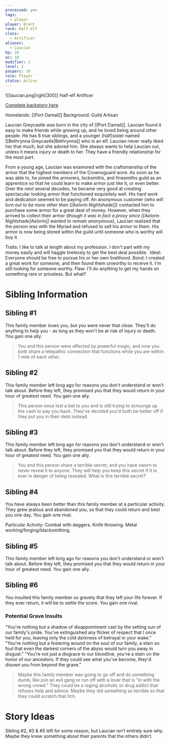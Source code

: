 ```yaml
---
processed: yes
tags:
  - player
player: Brent
race: Half-elf
class:
  - Artificer
aliases:
  - Laucian
hp: 10
ac: 10
modifier: 2
level: 2
pasperc: 10
role: Player
status: Active
---
```


![[laucian.png|right|300]]
Half-elf Artificer

[Complete backstory here](https://docs.google.com/document/d/1StQr9ugDG3bcIWoWiQKI06LYoePyskOQqI3h6XKEII0/edit)

Homelands: [[Port Damali]]
Background: Guild Artisan

Laucian Greycastle was born in the city of [[Port Damali]]. Laucian found it easy to make friends while growing up, and he loved being around other people. He has 6 true siblings, and a younger (half)sister named [[Bethrynna Greycastle|Bethrynna]] who is an elf. Laucian never really liked her that much, but she adored him. She always wants to help Laucian out, unless it means injury or death to her. They have a friendly relationship for the most part. 

From a young age, Laucian was enamored with the craftsmanship of the armor that the highest members of the Crownsguard wore. As soon as he was able to, he joined the armorers, locksmiths, and finesmiths guild as an apprentice so that he could learn to make armor just like it, or even better. Over the next several decades, he became very good at creating spectacular looking armor that functioned exquisitely well. His hard work and dedication seemed to be paying off. An anonymous customer (*who will turn out to be none other than [[Aelorin Nightshade]]*) contacted him to purchase some armor for a great deal of money. However, when they arrived to collect their armor (*though it was in fact a proxy since [[Aelorin Nightshade|Aelorin]] wanted to remain anonymous*), Laucian realized that the person was with the Myriad and refused to sell his armor to them. His armor is now being stored within the guild until someone who is worthy will buy it.

Traits: I like to talk at length about my profession. I don't part with my money easily and will haggle tirelessly to get the best deal possible. 
Ideal: Everyone should be free to pursue his or her own livelihood.
Bond: I created a great work for someone, and then found them unworthy to receive it. I'm still looking for someone worthy.
Flaw: I'll do anything to get my hands on something rare or priceless. But what?

# Sibling Information
## Sibling #1
This family member loves you, but you were never that close. They'll do anything to help you - as long as they won't be at risk of injury or death. You gain one ally.

> You and this person were affected by powerful magic, and now you both share a telepathic connection that functions while you are within 1 mile of each other.

## Sibling #2
This family member left long ago for reasons you don't understand or won't talk about. Before they left, they promised you that they would return in your hour of greatest need. You gain one ally.

> This person once lost a bet to you and is still trying to scrounge up the cash to pay you back. They've decided you'd both be better off if they put you in their debt instead.

## Sibling #3
This family member left long ago for reasons you don't understand or won't talk about. Before they left, they promised you that they would return in your hour of greatest need. You gain one ally.

> You and this person share a terrible secret, and you have sworn to never reveal it to anyone. They will help you keep this secret if it is ever in danger of being revealed.
> What is this terrible secret?

## Sibling #4
You have always been better than this family member at a particular activity. They grew jealous and abandoned you, so that they could return and best you one day. You gain one rival.

Particular Activity: Combat with daggers. Knife throwing. Metal working/forging/blacksmithing.

## Sibling #5
This family member left long ago for reasons you don't understand or won't talk about. Before they left, they promised you that they would return in your hour of greatest need. You gain one ally.

## Sibling #6
You insulted this family member so gravely that they left your life forever. If they ever return, it will be to settle the score. You gain one rival.

### Potential Grave Insults
“You're nothing but a shadow of disappointment cast by the setting sun of our family's pride. You've extinguished any flicker of respect that I once held for you, leaving only the cold darkness of betrayal in your wake."
"You're nothing but a festering wound on the soul of our family, a stain so foul that even the darkest corners of the abyss would turn you away in disgust."
"You're not just a disgrace to our bloodline, you're a stain on the honor of our ancestors. If they could see what you've become, they'd disown you from beyond the grave."

> Maybe this family member was going to go off and do something dumb, like join an evil gang or run off with a lover that is “in with the wrong crowd.”
> They could be a raging alcoholic or drug addict that refuses help and advice. Maybe they did something so terrible so that they could scratch that itch.

# Story Ideas
Sibling #2, #3 & #5 left for some reason, but Laucian isn’t entirely sure why. Maybe they knew something about their parents that the others didn’t. 

